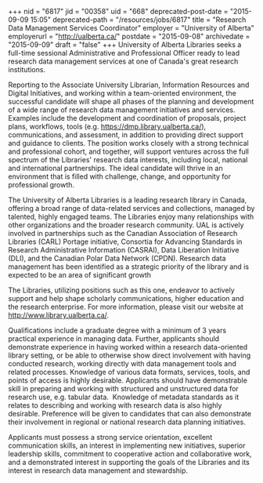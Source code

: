 +++
nid = "6817"
jid = "00358"
uid = "668"
deprecated-post-date = "2015-09-09 15:05"
deprecated-path = "/resources/jobs/6817"
title = "Research Data Management Services Coordinator"
employer = "University of Alberta"
employerurl = "http://ualberta.ca/"
postdate = "2015-09-08"
archivedate = "2015-09-09"
draft = "false"
+++
University of Alberta Libraries seeks a full-time sessional
Administrative and Professional Officer ready to lead research data
management services at one of Canada's great research institutions.

Reporting to the Associate University Librarian, Information Resources
and Digital Initiatives, and working within a team-oriented environment,
the successful candidate will shape all phases of the planning and
development of a wide range of research data management initiatives and
services. Examples include the development and coordination of
proposals, project plans, workflows, tools (e.g.
<https://dmp.library.ualberta.ca/>), communications, and assessment, in
addition to providing direct support and guidance to clients. The
position works closely with a strong technical and professional cohort,
and together, will support ventures across the full spectrum of the
Libraries' research data interests, including local, national and
international partnerships. The ideal candidate will thrive in an
environment that is filled with challenge, change, and opportunity for
professional growth.

The University of Alberta Libraries is a leading research library in
Canada, offering a broad range of data-related services and collections,
managed by talented, highly engaged teams. The Libraries enjoy many
relationships with other organizations and the broader research
community. UAL is actively involved in partnerships such as the Canadian
Association of Research Libraries (CARL) Portage initiative, Consortia
for Advancing Standards in Research Administrative Information (CASRAI),
Data Liberation Initiative (DLI), and the Canadian Polar Data Network
(CPDN). Research data management has been identified as a strategic
priority of the library and is expected to be an area of significant
growth  

The Libraries, utilizing positions such as this one, endeavor to
actively support and help shape scholarly communications, higher
education and the research enterprise. For more information, please
visit our website at <http://www.library.ualberta.ca/>.
  
Qualifications include a graduate degree with a minimum of 3 years
practical experience in managing data. Further, applicants should
demonstrate experience in having worked within a research data-oriented
library setting, or be able to otherwise show direct involvement with
having conducted research, working directly with data management tools
and related processes. Knowledge of various data formats, services,
tools, and points of access is highly desirable. Applicants should have
demonstrable skill in preparing and working with structured and
unstructured data for research use, e.g. tabular data.  Knowledge of
metadata standards as it relates to describing and working with research
data is also highly desirable. Preference will be given to candidates
that can also demonstrate their involvement in regional or national
research data planning initiatives.

Applicants must possess a strong service orientation, excellent
communication skills, an interest in implementing new initiatives,
superior leadership skills, commitment to cooperative action and
collaborative work, and a demonstrated interest in supporting the goals
of the Libraries and its interest in research data management and
stewardship.
